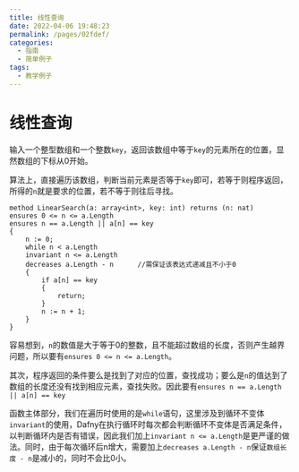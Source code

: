 ```yaml
---
title: 线性查询
date: 2022-04-06 19:48:23
permalink: /pages/02fdef/
categories:
  - 指南
  - 简单例子
tags:
  - 教学例子
---
```

# 线性查询

输入一个整型数组和一个整数`key`，返回该数组中等于`key`的元素所在的位置，显然数组的下标从0开始。


算法上，直接遍历该数组，判断当前元素是否等于`key`即可，若等于则程序返回，所得的`n`就是要求的位置，若不等于则往后寻找。


```dafny
method LinearSearch(a: array<int>, key: int) returns (n: nat)   
ensures 0 <= n <= a.Length
ensures n == a.Length || a[n] == key
{
    n := 0;
    while n < a.Length
    invariant n <= a.Length
    decreases a.Length - n      //需保证该表达式递减且不小于0
    {
        if a[n] == key 
        {
            return;
        }
        n := n + 1;
    }
}
```

容易想到，`n`的数值是大于等于0的整数，且不能超过数组的长度，否则产生越界问题，所以要有`ensures 0 <= n <= a.Length`。

其次，程序返回的条件要么是找到了对应的位置，查找成功；要么是`n`的值达到了数组的长度还没有找到相应元素，查找失败。因此要有`ensures n == a.Length || a[n] == key`

函数主体部分，我们在遍历时使用的是`while`语句，这里涉及到循环不变体`invariant`的使用，Dafny在执行循环时每次都会判断循环不变体是否满足条件，以判断循环内是否有错误，因此我们加上`invariant n <= a.Length`是更严谨的做法。同时，由于每次循环后n增大，需要加上`decreases a.Length - n`保证`数组长度 - n`是减小的，同时不会比0小。